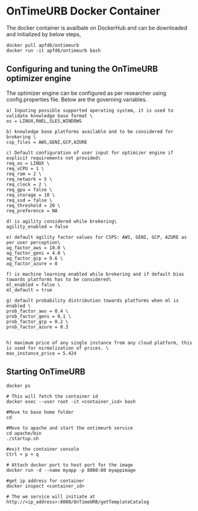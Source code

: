 # OnTimeURB Docker Container

The docker container is availbale on DockerHub and can be downloaded and initialized by below steps,
```
docker pull apfd6/ontimeurb
docker run -it apfd6/ontimeurb bash

```
## Configuring and tuning the OnTimeURB optimizer engine
The optimizer engine can be configured as per researcher using config.properties file. Below are the governing variables.
```
a) Inputing possible supported operating system, it is used to validate knowledge base format \
os = LINUX,RHEL,SLES,WINDOWS 

b) knowledge base platforms available and to be considered for brokering \
csp_files = AWS,GENI,GCP,AZURE

c) Default configuration of user input for optimizer engine if explicit requirements not provided\
req_os = LINUX \
req_vCPU = 1 \
req_ram = 2 \
req_network = 5 \
req_clock = 2 \
req_gpu = false \
req_storage = 10 \
req_ssd = false \
req_threshold = 20 \
req_preference = NA 

d) is agility considered while brokering\
agility_enabled = false 

e) default agility factor values for CSPS: AWS, GENI, GCP, AZURE as per user perception\
ag_factor_aws = 10.0 \
ag_factor_geni = 4.0 \
ag_factor_gcp = 9.6 \
ag_factor_azure = 8 

f) is machine learning enabled while brokering and if default bias towards platforms has to be considered\
ml_enabled = false \
ml_default = true 

g) default probability distribution towards platforms when ml is enabled \
prob_factor_aws = 0.4 \
prob_factor_geni = 0.1 \
prob_factor_gcp = 0.2 \
prob_factor_azure = 0.3 


h) maximum price of any single instance from any cloud platform, this is used for nirmalization of prices. \
max_instance_price = 5.424 

```


## Starting OnTimeURB

```
docker ps

# This will fetch the container id
docker exec --user root -it <container_isd> bash

#Move to base home folder
cd

#Move to apache and start the ontimeurb service
cd apache/bin
./startup.sh

#exit the container console
Ctrl + p + q

# Attach docker port to host port for the image
docker run -d --name myapp -p 8080:80 myappimage

#get ip address for container
docker inspect <container_id>

# The we service will initiate at
http://<ip_address>:8080/OnTimeURB/getTemplateCatalog

```

